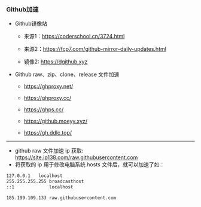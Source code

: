 ### Github加速
- Github镜像站
    - 来源1：https://coderschool.cn/3724.html
    - 来源2：https://fcp7.com/github-mirror-daily-updates.html

    - 镜像2: https://dgithub.xyz

- Github raw、zip、clone、release 文件加速
    - https://ghproxy.net/

    - https://ghproxy.cc/

    - https://ghps.cc/

    - https://github.moeyy.xyz/

    - https://gh.ddlc.top/

---

- github raw 文件加速 ip 获取: https://site.ip138.com/raw.githubusercontent.com
- 将获取的 ip 用于修改电脑系统 hosts 文件后，就可以加速了如：

```bash
127.0.0.1	localhost
255.255.255.255	broadcasthost
::1             localhost

185.199.109.133 raw.githubusercontent.com

```
